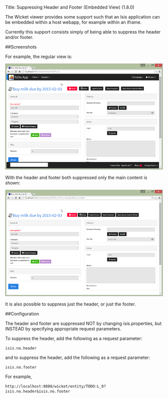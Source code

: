 Title: Suppressing Header and Footer (Embedded View) (1.8.0)

The Wicket viewer provides some support such that an Isis application can be
embedded within a host webapp, for example within an iframe.  

Currently this support consists simply of being able to suppress the header and/or footer.

##Screenshots

For example, the regular view is:

![](images/embedded-view/regular.png)

With the header and footer both suppressed only the main content is shown:

![](images/embedded-view/no-header-no-footer.png)

It is also possible to suppress just the header, or just the footer.


##Configuration

The header and footer are suppressed NOT by changing isis.properties, but INSTEAD
by specifying appropriate request parameters.

To suppress the header, add the following as a request parameter:

    isis.no.header

and to suppress the header, add the following as a request parameter:

    isis.no.footer

For example, 

    http://localhost:8080/wicket/entity/TODO:L_0?isis.no.header&isis.no.footer

